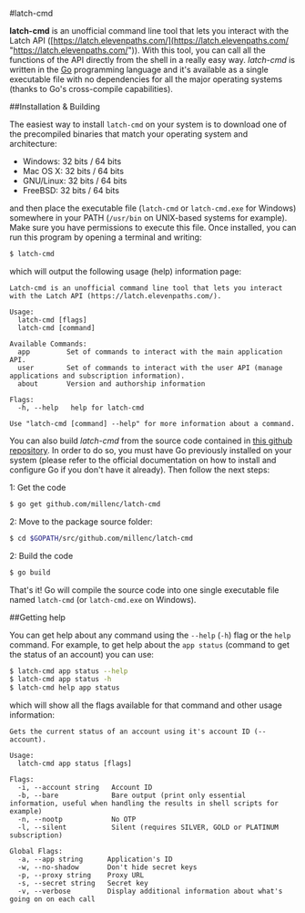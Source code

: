 #latch-cmd

**latch-cmd** is an unofficial command line tool that lets you interact with the Latch API ([https://latch.elevenpaths.com/](https://latch.elevenpaths.com/ "https://latch.elevenpaths.com/")). With this tool, you can call all the functions of the API directly from the shell in a really easy way. *latch-cmd* is written in the [Go](https://golang.org/) programming language and it's available as a single executable file with no dependencies for all the major operating systems (thanks to Go's cross-compile capabilities).

##Installation & Building

The easiest way to install `latch-cmd` on your system is to download one of the precompiled binaries that match your operating system and architecture:

* Windows: 32 bits / 64 bits
* Mac OS X: 32 bits / 64 bits
* GNU/Linux: 32 bits / 64 bits
* FreeBSD: 32 bits / 64 bits

and then place the executable file (`latch-cmd` or `latch-cmd.exe` for Windows) somewhere in your PATH (`/usr/bin` on UNIX-based systems for example). Make sure you have permissions to execute this file. Once installed, you can run this program by opening a terminal and writing:

```bash
$ latch-cmd
```

which will output the following usage (help) information page:

```
Latch-cmd is an unofficial command line tool that lets you interact with the Latch API (https://latch.elevenpaths.com/).

Usage:
  latch-cmd [flags]
  latch-cmd [command]

Available Commands:
  app         Set of commands to interact with the main application API.
  user        Set of commands to interact with the user API (manage applications and subscription information).
  about       Version and authorship information

Flags:
  -h, --help   help for latch-cmd

Use "latch-cmd [command] --help" for more information about a command.
```

You can also build *latch-cmd* from the source code contained in [this github repository](https://github.com/millenc/latch-cmd "this repository"). In order to do so, you must have Go previously installed on your system (please refer to the official documentation on how to install and configure Go if you don't have it already). Then follow the next steps:

1: Get the code

``` bash
$ go get github.com/millenc/latch-cmd 
```
2: Move to the package source folder:

``` bash
$ cd $GOPATH/src/github.com/millenc/latch-cmd
```

2: Build the code

``` bash
$ go build
```
That's it! Go will compile the source code into one single executable file named `latch-cmd` (or `latch-cmd.exe` on Windows).

##Getting help

You can get help about any command using the `--help` (`-h`) flag or the `help` command. For example, to get help about the `app status` (command to get the status of an account) you can use:

```bash
$ latch-cmd app status --help
$ latch-cmd app status -h
$ latch-cmd help app status
```
which will show all the flags available for that command and other usage information:

```
Gets the current status of an account using it's account ID (--account).

Usage:
  latch-cmd app status [flags]

Flags:
  -i, --account string   Account ID
  -b, --bare             Bare output (print only essential information, useful when handling the results in shell scripts for example)
  -n, --nootp            No OTP
  -l, --silent           Silent (requires SILVER, GOLD or PLATINUM subscription)

Global Flags:
  -a, --app string      Application's ID
  -w, --no-shadow       Don't hide secret keys
  -p, --proxy string    Proxy URL
  -s, --secret string   Secret key
  -v, --verbose         Display additional information about what's going on on each call
```


